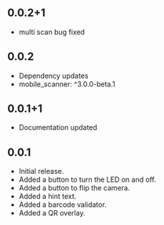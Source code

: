 ## 0.0.2+1
- multi scan bug fixed

## 0.0.2
- Dependency updates
- mobile_scanner: ^3.0.0-beta.1

## 0.0.1+1

* Documentation updated

## 0.0.1

* Initial release.
* Added a button to turn the LED on and off.
* Added a button to flip the camera.
* Added a hint text.
* Added a barcode validator.
* Added a QR overlay.
